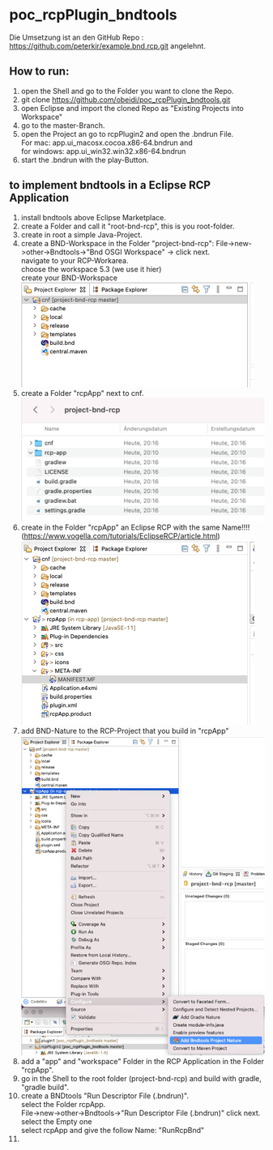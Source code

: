 # poc_rcpPlugin_bndtools
Die Umsetzung ist an den GitHub Repo : https://github.com/peterkir/example.bnd.rcp.git angelehnt.

## How to run:
 1. open the Shell and go to the Folder you want to clone the Repo.
 2. git clone https://github.com/obeidi/poc_rcpPlugin_bndtools.git
 3. open Eclipse and import the cloned Repo as "Existing Projects into Workspace" 
 4. go to the master-Branch.
 5. open the Project an go to rcpPlugin2 and open the .bndrun File.  
    For mac: app.ui_macosx.cocoa.x86-64.bndrun and  
	for windows: app.ui_win32.win32.x86-64.bndrun
 6. start the .bndrun with the play-Button. 
 
 ## to implement bndtools in a Eclipse RCP Application 
 1. install bndtools above Eclipse Marketplace.
 2. create a Folder and call it "root-bnd-rcp", this is you root-folder.
 3. create in root a simple Java-Project.
 4. create a BND-Workspace in the Folder "project-bnd-rcp":
	File->new->other->Bndtools->"Bnd OSGI Workspace" -> click next.  
	navigate to your RCP-Workarea.  
	choose the workspace 5.3 (we use it hier)  
	create your BND-Workspace
    ![bndtools-Workspace](pic/workspace-eclipse.png "bndtools-Workspace")
 5. create a Folder "rcpApp" next to cnf.
    ![bndtools-Workspace-explorer](pic/bnd-workspace-explorer.png "bndtools-Workspace-explorer") 
 6. create in the Folder "rcpApp" an Eclipse RCP with the same Name!!!! (https://www.vogella.com/tutorials/EclipseRCP/article.html)
    ![rcpApp-init](pic/rcpApp-init.png "rcpApp-init") 
 7. add BND-Nature to the RCP-Project that you build in "rcpApp"
    ![rcp-bnd-nature](pic/rcp-bnd-nature.png "rcp-bnd-nature")  
 8. add a "app" and "workspace" Folder in the RCP Application in the Folder "rcpApp".
 9. go in the Shell to the root folder (project-bnd-rcp) and build with gradle, "gradle build".
 10. create a BNDtools "Run Descriptor File (.bndrun)".  
	 select the Folder rcpApp.  
     File->new->other->Bndtools->"Run Descriptor File (.bndrun)" click next.  
	 select the Empty one  
	 select rcpApp and give the follow Name: "RunRcpBnd"  
 11. 